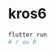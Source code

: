 # kros6

```sh
flutter run
# r ou R
```

<!-- https://www.fgbradleys.com/rules/rules3/KrosmasterArenaRules.pdf -->
<!-- https://cmon-files.s3.amazonaws.com/pdf/assets_item/resource/45/Rulebook_Krosmaster_Arena.pdf -->
<!-- https://krosarchive.es/PT/seasons -->
